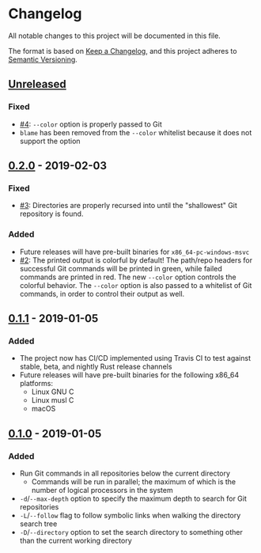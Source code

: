 # Changelog

All notable changes to this project will be documented in this file.

The format is based on [Keep a Changelog](https://keepachangelog.com/en/1.0.0/), and this project adheres to [Semantic Versioning](https://semver.org/spec/v2.0.0.html).


## [Unreleased]
### Fixed
- [#4]: `--color` option is properly passed to Git
- `blame` has been removed from the `--color` whitelist because it does not support the option

[#4]: https://github.com/mattmahn/gitall.rs/issues/4


## [0.2.0] - 2019-02-03
### Fixed
- [#3]: Directories are properly recursed into until the "shallowest" Git repository is found.

### Added
- Future releases will have pre-built binaries for `x86_64-pc-windows-msvc`
- [#2]: The printed output is colorful by default!
  The path/repo headers for successful Git commands will be printed in green, while failed commands are printed in red.
  The new `--color` option controls the colorful behavior.
  The `--color` option is also passed to a whitelist of Git commands, in order to control their output as well.

[#2]: https://github.com/mattmahn/gitall.rs/issues/2
[#3]: https://github.com/mattmahn/gitall.rs/issues/3


## [0.1.1] - 2019-01-05
### Added
- The project now has CI/CD implemented using Travis CI to test against stable, beta, and nightly Rust release channels
- Future releases will have pre-built binaries for the following x86_64 platforms:
  - Linux GNU C
  - Linux musl C
  - macOS


## [0.1.0] - 2019-01-05
### Added
- Run Git commands in all repositories below the current directory
  - Commands will be run in parallel; the maximum of which is the number of logical processors in the system
- `-d`/`--max-depth` option to specify the maximum depth to search for Git repositories
- `-L`/`--follow` flag to follow symbolic links when walking the directory search tree
- `-D`/`--directory` option to set the search directory to something other than the current working directory


[Unreleased]: https://github.com/mattmahn/gitall.rs/compare/v0.2.0...HEAD
[0.2.0]: https://github.com/mattmahn/gitall.rs/compare/v0.1.1...v0.2.0
[0.1.1]: https://github.com/mattmahn/gitall.rs/compare/v0.1.0...v0.1.1
[0.1.0]: https://github.com/mattmahn/gitall.rs/compare/d9647f8e72b5a50101217f090c7a8bc3716c5c98...v0.1.0
